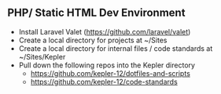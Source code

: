 ## PHP/ Static HTML Dev Environment

- Install Laravel Valet (https://github.com/laravel/valet)
- Create a local directory for projects at ~/Sites
- Create a local directory for internal files / code standards at ~/Sites/Kepler
- Pull down the following repos into the Kepler directory
    - https://github.com/kepler-12/dotfiles-and-scripts
    - https://github.com/kepler-12/code-standards
    
